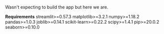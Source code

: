Wasn't expecting to build the app but here we are.

**Requirements**
streamlit>=0.57.3
matplotlib>=3.2.1
numpy>=1.18.2
pandas>=1.0.3
joblib>=0.14.1
scikit-learn>=0.22.2
scipy>=1.4.1
pip>=20.0.2
seaborn>=0.10.0
